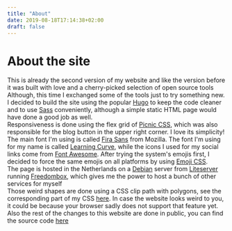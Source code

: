 ```yaml
---
title: "About"
date: 2019-08-18T17:14:38+02:00
draft: false
---
```

# About the site <i class="em-svg em-gear"></i>

This is already the second version of my website and like the version before it was built with love and a cherry-picked selection of open source tools <i class="em-svg em-raised_hands"></i>  
Although, this time I exchanged some of the tools just to try something new.  
I decided to build the site using the popular [Hugo](http://gohugo.io/) to keep the code cleaner and to use [Sass](https://sass-lang.com/) conveniently, although a simple static HTML page would have done a good job as well.  
Responsiveness is done using the flex grid of [Picnic CSS](https://picnicss.com/), which was also responsible for the blog button in the upper right corner. I love its simplicity!  
The main font I'm using is called [Fira Sans](https://mozilla.github.io/Fira/) from Mozilla. The font I'm using for my name is called [Learning Curve](https://www.fontsquirrel.com/fonts/Learning-Curve-Pro), while the icons I used for my social links come from [Font Awesome](http://fortawesome.github.io/Font-Awesome/). After trying the system's emojis first, I decided to force the same emojis on all platforms by using [Emoji CSS](https://emoji-css.afeld.me/).  
The page is hosted in the Netherlands on a [Debian](https://www.debian.org/) server from [Liteserver](https://liteserver.nl/) running [Freedombox](https://freedombox.org/), which gives me the power to host a bunch of other services for myself <i class="em-svg em-smiling_face_with_3_hearts"></i>  
Those weird shapes are done using a CSS clip path with polygons, see the corresponding part of my CSS [here](https://github.com/fschrofner/schro.fi/blob/9eb9d4d11ab112a7a3715f2d51e32331b7d1d268/assets/sass/main.sass#L35).
In case the website looks weird to you, it could be because your browser sadly does not support that feature yet.  
Also the rest of the changes to this website are done in public, you can find the source code [here](https://github.com/fschrofner/schro.fi)
